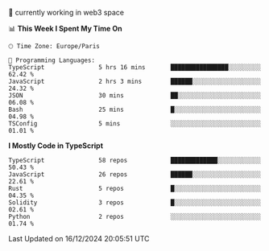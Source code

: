 🔭 currently working in web3 space

<!--START_SECTION:waka-->
📊 **This Week I Spent My Time On** 

```text
🕑︎ Time Zone: Europe/Paris

💬 Programming Languages: 
TypeScript               5 hrs 16 mins       ████████████████░░░░░░░░░   62.42 % 
JavaScript               2 hrs 3 mins        ██████░░░░░░░░░░░░░░░░░░░   24.32 % 
JSON                     30 mins             ██░░░░░░░░░░░░░░░░░░░░░░░   06.08 % 
Bash                     25 mins             █░░░░░░░░░░░░░░░░░░░░░░░░   04.98 % 
TSConfig                 5 mins              ░░░░░░░░░░░░░░░░░░░░░░░░░   01.01 % 
```

**I Mostly Code in TypeScript** 

```text
TypeScript               58 repos            █████████████░░░░░░░░░░░░   50.43 % 
JavaScript               26 repos            ██████░░░░░░░░░░░░░░░░░░░   22.61 % 
Rust                     5 repos             █░░░░░░░░░░░░░░░░░░░░░░░░   04.35 % 
Solidity                 3 repos             █░░░░░░░░░░░░░░░░░░░░░░░░   02.61 % 
Python                   2 repos             ░░░░░░░░░░░░░░░░░░░░░░░░░   01.74 % 
```




 Last Updated on 16/12/2024 20:05:51 UTC
<!--END_SECTION:waka-->
